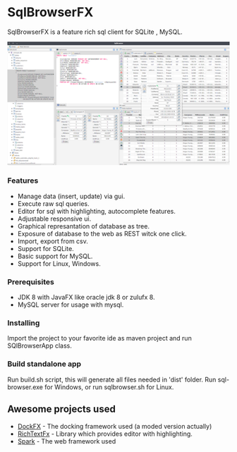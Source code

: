 # SqlBrowserFX

SqlBrowserFX is a feature rich sql client for SQLite , MySQL.

![](images/sqlbrowserfx.png)

### Features

* Manage data (insert, update) via gui.
* Execute raw sql queries.
* Editor for sql with highlighting, autocomplete features.
* Adjustable responsive ui.
* Graphical represantation of database as tree.
* Exposure of database to the web as REST witck one click.
* Import, export from csv.
* Support for SQLite.
* Basic support for MySQL.
* Support for Linux, Windows.


### Prerequisites

* JDK 8 with JavaFX like oracle jdk 8 or zulufx 8.
* MySQL server for usage with mysql.

### Installing

Import the project to your favorite ide as maven project and run SQlBrowserApp class.


### Build standalone app

Run build.sh script, this will generate all files needed in 'dist' folder.
Run sql-browser.exe for Windows, or run sqlbrowser.sh for Linux.


## Awesome projects used

* [DockFX](https://github.com/RobertBColton/DockFX) - The docking framework used (a moded version actually)
* [RichTextFx](https://github.com/FXMisc/RichTextFX) - Library which provides editor with highlighting.
* [Spark](https://github.com/perwendel/spark)  - The web framework used




